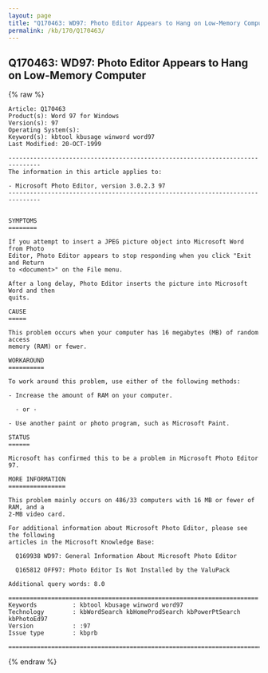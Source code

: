 ```yaml
---
layout: page
title: "Q170463: WD97: Photo Editor Appears to Hang on Low-Memory Computer"
permalink: /kb/170/Q170463/
---
```


## Q170463: WD97: Photo Editor Appears to Hang on Low-Memory Computer

{% raw %}

	Article: Q170463
	Product(s): Word 97 for Windows
	Version(s): 97
	Operating System(s): 
	Keyword(s): kbtool kbusage winword word97
	Last Modified: 20-OCT-1999
	
	-------------------------------------------------------------------------------
	The information in this article applies to:
	
	- Microsoft Photo Editor, version 3.0.2.3 97 
	-------------------------------------------------------------------------------
	
	
	SYMPTOMS
	========
	
	If you attempt to insert a JPEG picture object into Microsoft Word from Photo
	Editor, Photo Editor appears to stop responding when you click "Exit and Return
	to <document>" on the File menu.
	
	After a long delay, Photo Editor inserts the picture into Microsoft Word and then
	quits.
	
	CAUSE
	=====
	
	This problem occurs when your computer has 16 megabytes (MB) of random access
	memory (RAM) or fewer.
	
	WORKAROUND
	==========
	
	To work around this problem, use either of the following methods:
	
	- Increase the amount of RAM on your computer.
	
	  - or -
	
	- Use another paint or photo program, such as Microsoft Paint.
	
	STATUS
	======
	
	Microsoft has confirmed this to be a problem in Microsoft Photo Editor 97.
	
	MORE INFORMATION
	================
	
	This problem mainly occurs on 486/33 computers with 16 MB or fewer of RAM, and a
	2-MB video card.
	
	For additional information about Microsoft Photo Editor, please see the following
	articles in the Microsoft Knowledge Base:
	
	  Q169938 WD97: General Information About Microsoft Photo Editor
	
	  Q165812 OFF97: Photo Editor Is Not Installed by the ValuPack
	
	Additional query words: 8.0
	
	======================================================================
	Keywords          : kbtool kbusage winword word97 
	Technology        : kbWordSearch kbHomeProdSearch kbPowerPtSearch kbPhotoEd97
	Version           : :97
	Issue type        : kbprb
	
	=============================================================================
	

{% endraw %}
